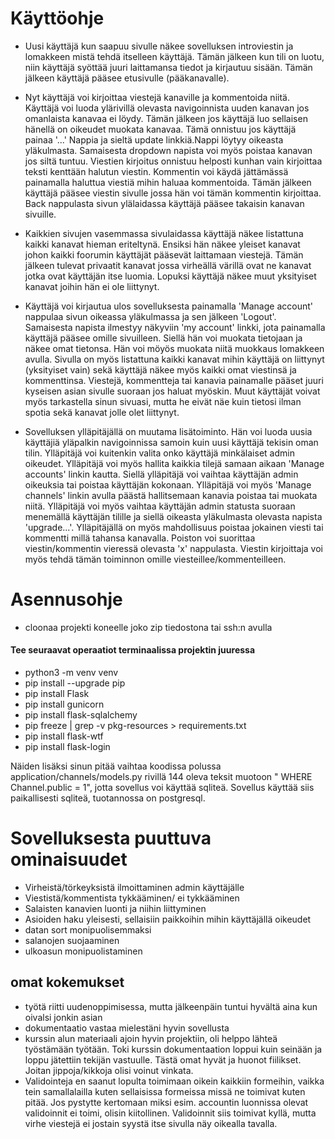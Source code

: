 
# Käyttöohje


* Uusi käyttäjä kun saapuu sivulle näkee sovelluksen introviestin ja lomakkeen mistä tehdä itselleen käyttäjä. Tämän jälkeen kun tili on luotu, niin käyttäjä syöttää juuri laittamansa tiedot ja kirjautuu sisään. Tämän jälkeen käyttäjä pääsee etusivulle (pääkanavalle).

* Nyt käyttäjä voi kirjoittaa viestejä kanaville ja kommentoida niitä. Käyttäjä voi luoda ylärivillä olevasta navigoinnista uuden kanavan jos omanlaista kanavaa ei löydy. Tämän jälkeen jos käyttäjä luo sellaisen hänellä on oikeudet muokata kanavaa. Tämä onnistuu jos käyttäjä painaa '...' Nappia ja sieltä update linkkiä.Nappi löytyy oikeasta yläkulmasta. Samaisesta dropdown napista voi myös poistaa kanavan jos siltä tuntuu. Viestien kirjoitus onnistuu helposti kunhan vain kirjoittaa teksti kenttään halutun viestin. Kommentin voi käydä jättämässä painamalla haluttua viestiä mihin haluaa kommentoida. Tämän jälkeen käyttäjä pääsee viestin sivulle jossa hän voi tämän kommentin kirjoittaa. Back nappulasta sivun ylälaidassa käyttäjä pääsee takaisin kanavan sivuille.

* Kaikkien sivujen vasemmassa sivulaidassa käyttäjä näkee listattuna kaikki kanavat hieman eriteltynä. Ensiksi hän näkee yleiset kanavat johon kaikki foorumin käyttäjät pääsevät laittamaan viestejä. Tämän jälkeen tulevat privaatit kanavat jossa virheällä värillä ovat ne kanavat jotka ovat käyttäjän itse luomia. Lopuksi käyttäjä näkee muut yksityiset kanavat joihin hän ei ole liittynyt.

* Käyttäjä voi kirjautua ulos sovelluksesta painamalla 'Manage account' nappulaa sivun oikeassa yläkulmassa ja sen jälkeen 'Logout'. Samaisesta napista ilmestyy näkyviin 'my account' linkki, jota painamalla käyttäjä pääsee omille sivuilleen. Siellä hän voi muokata tietojaan ja näkee omat tietonsa. Hän voi möyös muokata niitä muokkaus lomakkeen avulla. Sivulla on myös listattuna kaikki kanavat mihin käyttäjä on liittynyt (yksityiset vain) sekä käyttäjä näkee myös kaikki omat viestinsä ja kommenttinsa. Viestejä, kommentteja tai kanavia painamalle pääset juuri kyseisen asian sivulle suoraan jos haluat myöskin. Muut käyttäjät voivat myös tarkastella sinun sivuasi, mutta he eivät näe kuin tietosi ilman spotia sekä kanavat jolle olet liittynyt.

* Sovelluksen ylläpitäjällä on muutama lisätoiminto. Hän voi luoda uusia käyttäjiä yläpalkin navigoinnissa samoin kuin uusi käyttäjä tekisin oman tilin. Ylläpitäjä voi kuitenkin valita onko käyttäjä minkälaiset admin oikeudet. Ylläpitäjä voi myös hallita kaikkia tilejä samaan aikaan 'Manage accounts' linkin kautta. Siellä ylläpitäjä voi vaihtaa käyttäjän admin oikeuksia tai poistaa käyttäjän kokonaan. Ylläpitäjä voi myös 'Manage channels' linkin avulla päästä hallitsemaan kanavia poistaa tai muokata niitä. Ylläpitäjä voi myös vaihtaa käyttäjän admin statusta suoraan menemällä käyttäjän tilille ja siellä oikeasta yläkulmasta olevasta napista 'upgrade...'. Ylläpitäjällä on myös mahdollisuus poistaa jokainen viesti tai kommentti millä tahansa kanavalla. Poiston voi suorittaa viestin/kommentin vieressä olevasta 'x' nappulasta. Viestin kirjoittaja voi myös tehdä tämän toiminnon omille viesteillee/kommenteilleen.

# Asennusohje

* cloonaa projekti koneelle joko zip tiedostona tai ssh:n avulla

#### Tee seuraavat operaatiot terminaalissa projektin juuressa
* python3 -m venv venv
* pip install --upgrade pip
* pip install Flask
* pip install gunicorn
* pip install flask-sqlalchemy
* pip freeze | grep -v pkg-resources > requirements.txt
* pip install flask-wtf
* pip install flask-login

Näiden lisäksi sinun pitää vaihtaa koodissa polussa application/channels/models.py rivillä 144 oleva teksit muotoon " WHERE Channel.public = 1", jotta sovellus voi käyttää sqliteä. Sovellus käyttää siis paikallisesti sqliteä, tuotannossa on postgresql.

# Sovelluksesta puuttuva ominaisuudet

* Virheistä/törkeyksistä ilmoittaminen admin käyttäjälle
* Viestistä/kommentista tykkääminen/ ei tykkääminen
* Salaisten kanavien luonti ja niihin liittyminen
* Asioiden haku yleisesti, sellaisiin paikkoihin mihin käyttäjällä oikeudet
* datan sort monipuolisemmaksi
* salanojen suojaaminen
* ulkoasun monipuolistaminen



## omat kokemukset

* työtä riitti uudenoppimisessa, mutta jälkeenpäin tuntui hyvältä aina kun oivalsi jonkin asian
* dokumentaatio vastaa mielestäni hyvin sovellusta
* kurssin alun materiaali ajoin hyvin projektiin, oli helppo lähteä työstämään työtään. Toki kurssin dokumentaation loppui kuin seinään ja loppu jätettiin tekijän vastuulle. Tästä omat hyvät ja huonot fiilikset. Joitan jippoja/kikkoja olisi voinut vinkata.
* Validointeja en saanut lopulta toimimaan oikein kaikkiin formeihin, vaikka tein samallalailla kuten sellaisissa formeissa missä ne toimivat kuten pitää. Jos pystytte kertomaan miksi esim. accountin luonnissa olevat validoinnit ei toimi, olisin kiitollinen. Validoinnit siis toimivat kyllä, mutta virhe viestejä ei jostain syystä itse sivulla näy oikealla tavalla.
